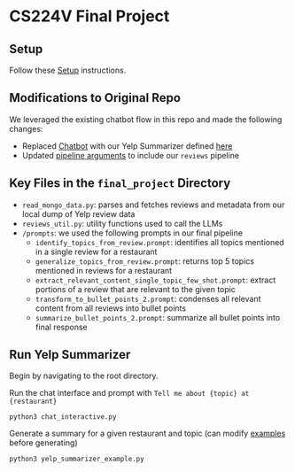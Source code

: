 # CS224V Final Project

## Setup
Follow these [Setup](https://github.com/catherinekung/cs224v_genie_open_text#setup) instructions.

## Modifications to Original Repo
We leveraged the existing chatbot flow in this repo and made the following changes:
- Replaced [Chatbot](https://github.com/catherinekung/cs224v_genie_open_text/blob/main/chat_interactive.py#L30) with our Yelp Summarizer defined [here](https://github.com/catherinekung/cs224v_genie_open_text/blob/main/pipelines/review_chatbot.py)
- Updated [pipeline arguments](https://github.com/catherinekung/cs224v_genie_open_text/blob/main/pipelines/pipeline_arguments.py#L19) to include our `reviews` pipeline 

## Key Files in the `final_project` Directory
- `read_mongo_data.py`: parses and fetches reviews and metadata from our local dump of Yelp review data
- `reviews_util.py`: utility functions used to call the LLMs 
- `/prompts`: we used the following prompts in our final pipeline
  - `identify_topics_from_review.prompt`: identifies all topics mentioned in a single review for a restaurant
  - `generalize_topics_from_review.prompt`: returns top 5 topics mentioned in reviews for a restaurant
  - `extract_relevant_content_single_topic_few_shot.prompt`: extract portions of a review that are relevant to the given topic 
  - `transform_to_bullet_points_2.prompt`: condenses all relevant content from all reviews into bullet points
  - `summarize_bullet_points_2.prompt`: summarize all bullet points into final response


## Run Yelp Summarizer
Begin by navigating to the root directory.

Run the chat interface and prompt with `Tell me about {topic} at {restaurant}`
```
python3 chat_interactive.py
```

Generate a summary for a given restaurant and topic (can modify [examples](https://github.com/catherinekung/cs224v_genie_open_text/blob/main/yelp_summarizer_example.py#L10-L12) before generating) 
```
python3 yelp_summarizer_example.py
```

